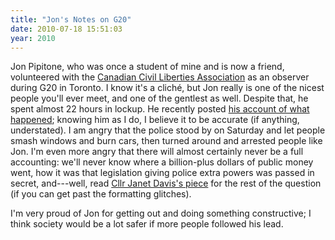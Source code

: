 ```yaml
---
title: "Jon's Notes on G20"
date: 2010-07-18 15:51:03
year: 2010
---
```

Jon Pipitone, who was once a student of mine and is now a friend, volunteered with the <a href="http://ccla.org/">Canadian Civil Liberties Association</a> as an observer during G20 in Toronto. I know it's a clich&eacute;, but Jon really is one of the nicest people you'll ever meet, and one of the gentlest as well. Despite that, he spent almost 22 hours in lockup. He recently posted <a href="http://skoolr.blogspot.com/2010/07/notes-about-my-arrest-at-toronto-g20.html">his account of what happened</a>; knowing him as I do, I believe it to be accurate (if anything, understated). I am angry that the police stood by on Saturday and let people smash windows and burn cars, then turned around and arrested people like Jon. I'm even more angry that there will almost certainly never be a full accounting: we'll never know where a billion-plus dollars of public money went, how it was that legislation giving police extra powers was passed in secret, and---well, read <a href="http://www.torontosun.com/comment/2010/07/08/14651096.html#/comment/2010/07/08/pf-14651096.html">Cllr Janet Davis's piece</a> for the rest of the question (if you can get past the formatting glitches).

I'm very proud of Jon for getting out and doing something constructive; I think society would be a lot safer if more people followed his lead.
